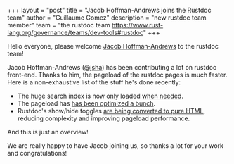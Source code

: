 +++
layout = "post"
title = "Jacob Hoffman-Andrews joins the Rustdoc team"
author = "Guillaume Gomez"
description = "new rustdoc team member"
team = "the rustdoc team <https://www.rust-lang.org/governance/teams/dev-tools#rustdoc>"
+++

Hello everyone, please welcome [Jacob Hoffman-Andrews][@jsha] to the rustdoc team!

Jacob Hoffman-Andrews ([@jsha]) has been contributing a lot on rustdoc front-end. Thanks to him, the pageload of the rustdoc pages is much faster. Here is a non-exhaustive list of the stuff he's done recently:

 * The huge search index is now only loaded [when needed](https://github.com/rust-lang/rust/pull/82310).
 * The pageload has [has been optimized a bunch](https://github.com/rust-lang/rust/pull/82315).
 * Rustdoc's show/hide toggles [are being converted to pure HTML](https://github.com/rust-lang/rust/issues/83332), reducing complexity and improving pageload performance.

And this is just an overview!

We are really happy to have Jacob joining us, so thanks a lot for your work and congratulations!

[@jsha]: https://github.com/jsha

